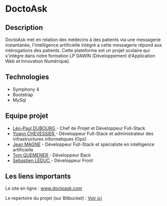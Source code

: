 # DoctoAsk

## Description 

DoctoAsk met en relation des médecins à des patients via une messagerie instantanée, l'intélligence artificielle intégré a cette messagerie répond aux intérogations des patients.
Cette plateforme est un projet scolaire qui s'intégre dans notre formation LP DAWIN (Développement d'Application Web et Innovation Numérique).

## Technologies

<ul>
  <li> Symphony 4 </li>
  <li> Bootstrap </li>
  <li> MySql </li>
</ul>
 
## Equipe projet 

<ul>
  <li>
    <a href="https://github.com/LeoPaulD">Léo-Paul DUBOURG </a>- Chef de Projet et Développeur Full-Stack 
  </li>
  <li>
    <a href="https://github.com/YoannCHVR">Yoann CHEVESSIER </a>- Développeur Full-Stack et administrateur des infrastructures informatiques (Ops)
  </li>
  <li>
    <a href="https://github.com/jemagne">Jean MAGNE</a> - Développeur Full-Stack et spécialiste en intelligence artificielle 
  </li>
  <li>
    <a href="https://github.com/tquemener">Tom QUEMENER </a>- Développeur Back
  </li>
  <li>
    <a href="https://github.com/sebastienled">Sebastien LEDUC </a>- Développeur Front
  </li>
</ul>

## Les liens importants

Le site en ligne : <a href="https://www.doctoask.com/index.php"> www.doctoask.com </a>

Le repertoire du projet (sur Bitbucket) : <a href="https://bitbucket.org/ychevessier/doctoask/src/pre_prod/"> Voir ici </a> 
